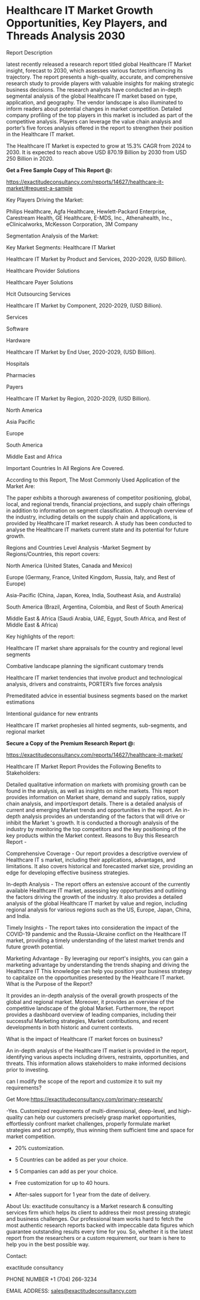 # Healthcare IT Market Growth Opportunities, Key Players, and Threads Analysis 2030

Report Description

latest recently released a research report titled global Healthcare IT Market insight, forecast to 2030, which assesses various factors influencing its trajectory. The report presents a high-quality, accurate, and comprehensive research study to provide players with valuable insights for making strategic business decisions. The research analysts have conducted an in-depth segmental analysis of the global Healthcare IT market based on type, application, and geography. The vendor landscape is also illuminated to inform readers about potential changes in market competition. Detailed company profiling of the top players in this market is included as part of the competitive analysis. Players can leverage the value chain analysis and porter’s five forces analysis offered in the report to strengthen their position in the Healthcare IT market.

The Healthcare IT Market is expected to grow at 15.3% CAGR from 2024 to 2030. It is expected to reach above USD 870.19 Billion by 2030 from USD 250 Billion in 2020.

**Get a Free Sample Copy of This Report @:**

https://exactitudeconsultancy.com/reports/14627/healthcare-it-market/#request-a-sample

Key Players Driving the Market:

Philips Healthcare, Agfa Healthcare, Hewlett-Packard Enterprise, Carestream Health, GE Healthcare, E-MDS, Inc., Athenahealth, Inc., eClinicalworks, McKesson Corporation, 3M Company

Segmentation Analysis of the Market:

Key Market Segments: Healthcare IT Market

Healthcare IT Market by Product and Services, 2020-2029, (USD Billion).

Healthcare Provider Solutions

Healthcare Payer Solutions

Hcit Outsourcing Services

Healthcare IT Market by Component, 2020-2029, (USD Billion).

Services

Software

Hardware

Healthcare IT Market by End User, 2020-2029, (USD Billion).

Hospitals

Pharmacies

Payers

Healthcare IT Market by Region, 2020-2029, (USD Billion).

North America

Asia Pacific

Europe

South America

Middle East and Africa

Important Countries In All Regions Are Covered.

According to this Report, The Most Commonly Used Application of the Market Are:

The paper exhibits a thorough awareness of competitor positioning, global, local, and regional trends, financial projections, and supply chain offerings in addition to information on segment classification. A thorough overview of the industry, including details on the supply chain and applications, is provided by Healthcare IT market research. A study has been conducted to analyse the Healthcare IT markets current state and its potential for future growth.

Regions and Countries Level Analysis -Market Segment by Regions/Countries, this report covers:

North America (United States, Canada and Mexico)

Europe (Germany, France, United Kingdom, Russia, Italy, and Rest of Europe)

Asia-Pacific (China, Japan, Korea, India, Southeast Asia, and Australia)

South America (Brazil, Argentina, Colombia, and Rest of South America)

Middle East & Africa (Saudi Arabia, UAE, Egypt, South Africa, and Rest of Middle East & Africa)

Key highlights of the report:

Healthcare IT market share appraisals for the country and regional level segments

Combative landscape planning the significant customary trends

Healthcare IT market tendencies that involve product and technological analysis, drivers and constraints, PORTER’s five forces analysis

Premeditated advice in essential business segments based on the market estimations

Intentional guidance for new entrants

Healthcare IT market prophesies all hinted segments, sub-segments, and regional market

**Secure a Copy of the Premium Research Report @:**

https://exactitudeconsultancy.com/reports/14627/healthcare-it-market/

Healthcare IT Market Report Provides the Following Benefits to Stakeholders:

Detailed qualitative information on markets with promising growth can be found in the analysis, as well as insights on niche markets.
This report provides information on Market share, demand and supply ratios, supply chain analysis, and import/export details.
There is a detailed analysis of current and emerging Market trends and opportunities in the report.
An in-depth analysis provides an understanding of the factors that will drive or inhibit the Market 's growth.
It is conducted a thorough analysis of the industry by monitoring the top competitors and the key positioning of the key products within the Market context.
Reasons to Buy this Research Report -

Comprehensive Coverage - Our report provides a descriptive overview of Healthcare IT s market, including their applications, advantages, and limitations. It also covers historical and forecasted market size, providing an edge for developing effective business strategies.


In-depth Analysis - The report offers an extensive account of the currently available Healthcare IT market, assessing key opportunities and outlining the factors driving the growth of the industry. It also provides a detailed analysis of the global Healthcare IT market by value and region, including regional analysis for various regions such as the US, Europe, Japan, China, and India.

Timely Insights - The report takes into consideration the impact of the COVID-19 pandemic and the Russia-Ukraine conflict on the Healthcare IT market, providing a timely understanding of the latest market trends and future growth potential.

Marketing Advantage - By leveraging our report's insights, you can gain a marketing advantage by understanding the trends shaping and driving the Healthcare IT This knowledge can help you position your business strategy to capitalize on the opportunities presented by the Healthcare IT market.
What is the Purpose of the Report?

It provides an in-depth analysis of the overall growth prospects of the global and regional market. Moreover, it provides an overview of the competitive landscape of the global Market. Furthermore, the report provides a dashboard overview of leading companies, including their successful Marketing strategies, Market contributions, and recent developments in both historic and current contexts.

What is the impact of Healthcare IT market forces on business?

An in-depth analysis of the Healthcare IT market is provided in the report, identifying various aspects including drivers, restraints, opportunities, and threats. This information allows stakeholders to make informed decisions prior to investing.

can I modify the scope of the report and customize it to suit my requirements?

Get More:https://exactitudeconsultancy.com/primary-research/

-Yes. Customized requirements of multi-dimensional, deep-level, and high-quality can help our customers precisely grasp market opportunities, effortlessly confront market challenges, properly formulate market strategies and act promptly, thus winning them sufficient time and space for market competition.

- 20% customization.

- 5 Countries can be added as per your choice.

- 5 Companies can add as per your choice.

- Free customization for up to 40 hours.

- After-sales support for 1 year from the date of delivery.

About Us:
exactitude consultancy is a Market research & consulting services firm which helps its client to address their most pressing strategic and business challenges. Our professional team works hard to fetch the most authentic research reports backed with impeccable data figures which guarantee outstanding results every time for you. So, whether it is the latest report from the researchers or a custom requirement, our team is here to help you in the best possible way.

Contact:

exactitude consultancy

PHONE NUMBER +1 (704) 266-3234

EMAIL ADDRESS: sales@exactitudeconsultancy.com
